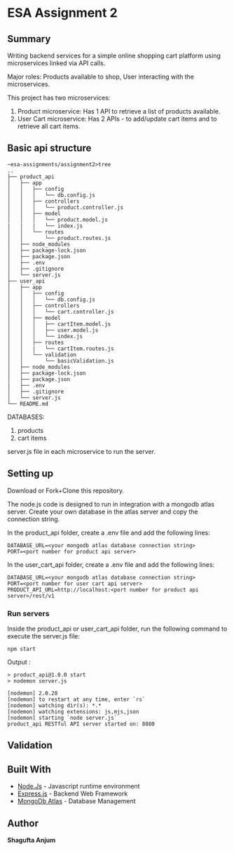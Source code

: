 # ESA Assignment 2

## Summary

Writing backend services for a simple online shopping cart platform using microservices linked via API calls.

Major roles: Products available to shop, User interacting with the microservices.

This project has two microservices:

1. Product microservice: Has 1 API to retrieve a list of products available.
2. User Cart microservice: Has 2 APIs - to add/update cart items and to retrieve all cart items.

## Basic api structure

```
~esa-assignments/assignment2>tree
..
├── product_api
│   ├── app
│   │   ├── config
│   │   │   └── db.config.js
│   │   ├── controllers
│   │   │   └── product.controller.js
│   │   ├── model
│   │   │   └── product.model.js
|   |   |   └── index.js
│   │   └── routes
│   │       └── product.routes.js
│   ├── node_modules
│   ├── package-lock.json
│   ├── package.json
│   ├── .env
│   ├── .gitignore
│   └── server.js
├── user_api
│   ├── app
│   │   ├── config
│   │   │   └── db.config.js
│   │   ├── controllers
│   │   │   └── cart.controller.js
│   │   ├── model
│   │   │   ├── cartItem.model.js
│   │   │   ├── user.model.js
│   │   │   └── index.js
│   │   ├── routes
│   │   |   └── cartItem.routes.js
│   │   └── validation
│   │       └── basicValidation.js
│   ├── node_modules
│   ├── package-lock.json
│   ├── package.json
|   ├── .env
│   ├── .gitignore
│   └── server.js
└── README.md

```

DATABASES:<br>

1. products<br>
2. cart items<br>

server.js file in each microservice to run the server.

## Setting up

Download or Fork+Clone this repository.

The node.js code is designed to run in integration with a mongodb atlas server. Create your own database in the atlas server and copy the connection string.

In the product_api folder, create a .env file and add the following lines:<br>

```
DATABASE_URL=<your mongodb atlas database connection string>
PORT=<port number for product api server>
```

In the user_cart_api folder, create a .env file and add the following lines:<br>

```
DATABASE_URL=<your mongodb atlas database connection string>
PORT=<port number for user cart api server>
PRODUCT_API_URL=http://localhost:<port number for product api server>/rest/v1
```

### Run servers

Inside the product_api or user_cart_api folder, run the following command to execute the server.js file:

```
npm start
```

Output :

```
> product_api@1.0.0 start
> nodemon server.js

[nodemon] 2.0.20
[nodemon] to restart at any time, enter `rs`
[nodemon] watching dir(s): *.*
[nodemon] watching extensions: js,mjs,json
[nodemon] starting `node server.js`
product_api RESTful API server started on: 8080

```

## Validation

## Built With

- [Node.Js](https://nodejs.org/en/) - Javascript runtime environment
- [Express.js](https://expressjs.com/) - Backend Web Framework
- [MongoDb Atlas](https://www.mongodb.com/cloud/atlas) - Database Management

## Author

**Shagufta Anjum**
